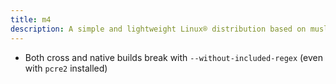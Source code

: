 ```yaml
---
title: m4
description: A simple and lightweight Linux® distribution based on musl libc and toybox
---
```


- Both cross and native builds break with `--without-included-regex` (even with `pcre2` installed)
